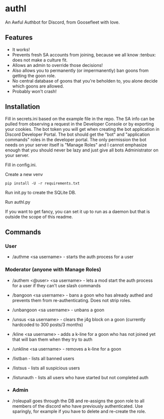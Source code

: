# authl
 An Awful Authbot for Discord, from Goosefleet with love.

## Features

- It works!
- Prevents fresh SA accounts from joining, because we all know :tenbux: does not make a culture fit.
- Allows an admin to override those decisions!
- Also allows you to permanently  (or impermanently) ban goons from getting the goon role.
- No central database of goons that you're beholden to, you alone decide which goons are allowed.
- Probably won't crash!

## Installation

Fill in secrets.ini based on the example file in the repo. The SA info can be pulled from observing a request in the Developer Console or by exporting your cookies. The bot token you will get when creating the bot application in Discord Developer Portal. The bot should get the "bot" and "application commands" roles in the developer portal. The only permission the bot needs on your server itself is "Manage Roles" and I cannot emphasize enough that you should never be lazy and just give all bots Administrator on your server.

Fill in config.ini.

Create a new venv

`pip install -U -r requirements.txt`

Run init.py to create the SQLite DB.

Run authl.py

If you want to get fancy, you can set it up to run as a daemon but that is outside the scope of this readme.

## Commands

### User
- /authme &lt;sa username> - starts the auth process for a user

### Moderator (anyone with Manage Roles)
- /authem &lt;@user> &lt;sa username> - lets a mod start the auth process for a user if they can't use slash commands
- /bangoon &lt;sa username> - bans a goon who has already authed and prevents them from re-authenticating. Does not strip roles.
- /unbangoon &lt;sa username> - unbans a goon
- /unsus &lt;sa username> - clears the j4g block on a goon (currently hardcoded to 300 posts/3 months)
- /kline &lt;sa username> - adds a k-line for a goon who has not joined yet that will ban them when they try to auth
- /unkline &lt;sa username> - removes a k-line for a goon
- /listban - lists all banned users
- /listsus - lists all suspicious users
- /listunauth - lists all users who have started but not completed auth

- ### Admin
- /roleupall <password> goes through the DB and re-assigns the goon role to all members of the discord who have previously authenticated. Use sparingly, for example if you have to delete and re-create the role.
